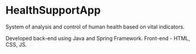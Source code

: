 # HealthSupportApp
System of analysis and control of human health based on vital indicators.

Developed back-end using Java and Spring Framework. Front-end - HTML, CSS, JS.
